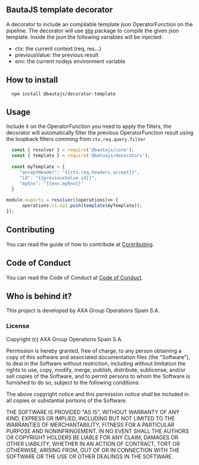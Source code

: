 ## BautaJS template decorator

A decorator to include an compilable template json OperatorFunction on the pipeline.
The decorator will use [stjs](https://www.npmjs.com/package/stjs|stjs) package to compile the given json template.
Inside the json the following variables will be injected:
  - ctx: the current context (req, res...)
  - previousValue: the previous result
  - env: the current nodejs environment variable


## How to install

```console
  npm install @bautajs/decorator-template
```

## Usage

Include it on the OperatorFunction you need to apply the filters, the decorator will automatically filter the previous OperatorFunction result using
the loopback filters comming from `ctx.req.query.filter`

```js
  const { resolver } = require('@bautajs/core');
  const { template } = require('@batuajs/decorators');
 
  const myTemplate = {
     "acceptHeader": "{{ctx.req.headers.accept}}",
     "id": "{{previousValue.id}}",
     "myEnv": "{{env.myEnv}}"
  }
 
module.exports = resolver((operations)=> {
      operations.v1.op1.push(template(myTemplate));
});  
```

## Contributing

You can read the guide of how to contribute at [Contributing](../../CONTRIBUTING.md).

## Code of Conduct

You can read the Code of Conduct at [Code of Conduct](../../CODE_OF_CONDUCT.md).

## Who is behind it?

This project is developed by AXA Group Operations Spain S.A.

### License

Copyright (c) AXA Group Operations Spain S.A.

Permission is hereby granted, free of charge, to any person obtaining a copy of this software and associated documentation files (the "Software"), to deal in the Software without restriction, including without limitation the rights to use, copy, modify, merge, publish, distribute, sublicense, and/or sell copies of the Software, and to permit persons to whom the Software is furnished to do so, subject to the following conditions:

The above copyright notice and this permission notice shall be included in all copies or substantial portions of the Software.

THE SOFTWARE IS PROVIDED "AS IS", WITHOUT WARRANTY OF ANY KIND, EXPRESS OR IMPLIED, INCLUDING BUT NOT LIMITED TO THE WARRANTIES OF MERCHANTABILITY, FITNESS FOR A PARTICULAR PURPOSE AND NONINFRINGEMENT. IN NO EVENT SHALL THE AUTHORS OR COPYRIGHT HOLDERS BE LIABLE FOR ANY CLAIM, DAMAGES OR OTHER LIABILITY, WHETHER IN AN ACTION OF CONTRACT, TORT OR OTHERWISE, ARISING FROM, OUT OF OR IN CONNECTION WITH THE SOFTWARE OR THE USE OR OTHER DEALINGS IN THE SOFTWARE.

